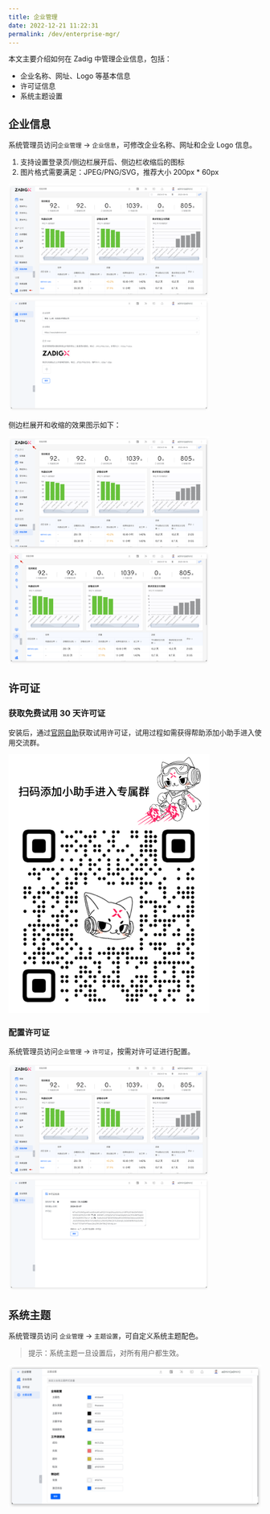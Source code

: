 ```yaml
---
title: 企业管理
date: 2022-12-21 11:22:31
permalink: /dev/enterprise-mgr/
---
```


本文主要介绍如何在 Zadig 中管理企业信息，包括：

- 企业名称、网址、Logo 等基本信息
- 许可证信息
- 系统主题设置

## 企业信息

系统管理员访问`企业管理` -> `企业信息`，可修改企业名称、网址和企业 Logo 信息。

1. 支持设置登录页/侧边栏展开后、侧边栏收缩后的图标
2. 图片格式需要满足：JPEG/PNG/SVG，推荐大小 200px * 60px

<img src="../../_images/enterprise_0.png" width="400">
<img src="../../_images/enterprise_1.png" width="400">

侧边栏展开和收缩的效果图示如下：

<img src="../../_images/enterprise_3.png" width="400">
<img src="../../_images/enterprise_4.png" width="400">


## 许可证

### 获取免费试用 30 天许可证

安装后，通过[官网自助](https://koderover.com/getLicense)获取试用许可证，试用过程如需获得帮助添加小助手进入使用交流群。

<img src="../../_images/zadigx_help_qcode.png" width="400">

### 配置许可证

系统管理员访问`企业管理` -> `许可证`，按需对许可证进行配置。

<img src="../../_images/enterprise_0.png" width="400">
<img src="../../_images/enterprise_2.png" width="400">

## 系统主题

系统管理员访问 `企业管理` -> `主题设置`，可自定义系统主题配色。

> 提示：系统主题一旦设置后，对所有用户都生效。

![theme_config](../../_images/theme_config.png)